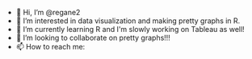 - 👋 Hi, I’m @regane2
- 👀 I’m interested in data visualization and making pretty graphs in R. 
- 🌱 I’m currently learning R and I'm slowly working on Tableau as well! 
- 💞️ I’m looking to collaborate on pretty graphs!!!
- 📫 How to reach me: 

<!---
regane2/regane2 is a ✨ special ✨ repository because its `README.md` (this file) appears on your GitHub profile.
You can click the Preview link to take a look at your changes.
--->
